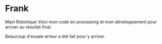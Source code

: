 # Frank
Main Robotique
Voici mon code en processing et mon développement pour arriver au résultat final.

Beaucoup d'essaie erreur a été fait pour y arriver.

